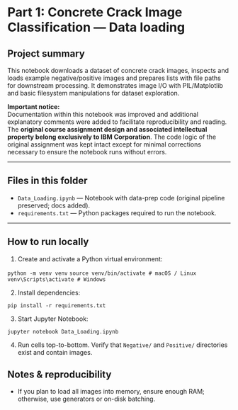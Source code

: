 # Part 1: Concrete Crack Image Classification — Data loading

## Project summary 
This notebook downloads a dataset of concrete crack images, inspects and loads example negative/positive images and prepares lists with file paths for downstream processing. It demonstrates image I/O with PIL/Matplotlib and basic filesystem manipulations for dataset exploration.

**Important notice:**  
Documentation within this notebook was improved and additional explanatory comments were added to facilitate reproducibility and reading. The **original course assignment design and associated intellectual property belong exclusively to IBM Corporation**. The code logic of the original assignment was kept intact except for minimal corrections necessary to ensure the notebook runs without errors.

---

## Files in this folder
- `Data_Loading.ipynb` — Notebook with data-prep code (original pipeline preserved; docs added).  
- `requirements.txt` — Python packages required to run the notebook.  

---

## How to run locally

1. Create and activate a Python virtual environment:

`python -m venv venv`
`source venv/bin/activate # macOS / Linux`
`venv\Scripts\activate # Windows`

2. Install dependencies:

`pip install -r requirements.txt`

3. Start Jupyter Notebook:

`jupyter notebook Data_Loading.ipynb`

4. Run cells top-to-bottom. Verify that `Negative/` and `Positive/` directories exist and contain images.

## Notes & reproducibility

- If you plan to load all images into memory, ensure enough RAM; otherwise, use generators or on-disk batching.
